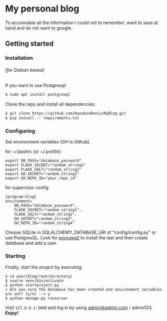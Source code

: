 # My personal blog 
To accumulate all the information I could not to remember, want to save at hand and do not want to google.

## Getting started
### Installation
###### [for Debian based]
If you want to use Postgresql:
```sh
$ sudo apt install postgresql
```
Clone the repo and install all dependencies:
```sh
$ git clone https://github.com/KazakovDenis/MyBlog.git
$ pip install -r requirements.txt
```
### Configuring
Set environment variables (GH is Github). 

for ~/.bashrc (or ~/.profile):
```
export DB_PASS="database_password"
export FLASK_SECRET="random_string1"
export FLASK_SALT="random_string2"
export GH_SECRET="random_string3"
export GH_REPO_ID="your_repo_id"
```
for supervisor config
```
[program:blog]
environment=
    DB_PASS="database_password",
    FLASK_SECRET="random_string1",
    FLASK_SALT="random_string2",
    GH_SECRET="random_string3",
    GH_REPO_ID="random_string4"
```
Choose SQLite in SQLALCHEMY_DATABASE_URI of "config/config.py" or use PostgresQL.
Look for [psycopg2](https://pypi.org/project/psycopg2/) to install the last and then create database and add a user. 

### Starting
Finally, start the project by executing:
```shell script
$ cd your/blog/root/directory/
$ source venv/bin/activate
$ python startproject.py
> Are you sure the database has been created and environment variables are set? [y/n] --> y
$ python manage.py runserver
```
Visit `127.0.0.1:5000` and log in by using admin@admin.com / admin123.
**Enjoy!**
